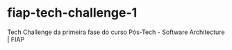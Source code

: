 # fiap-tech-challenge-1
Tech Challenge da primeira fase do curso Pós-Tech - Software Architecture | FIAP
